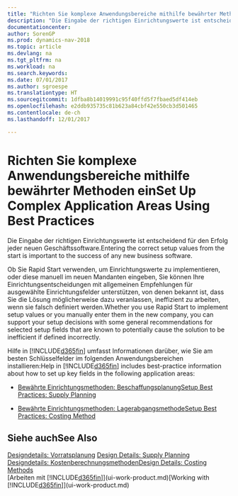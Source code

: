 ```yaml
---
title: "Richten Sie komplexe Anwendungsbereiche mithilfe bewährter Methoden ein"
description: "Die Eingabe der richtigen Einrichtungswerte ist entscheidend für den Erfolg jeder neuen Geschäftssoftware."
documentationcenter: 
author: SorenGP
ms.prod: dynamics-nav-2018
ms.topic: article
ms.devlang: na
ms.tgt_pltfrm: na
ms.workload: na
ms.search.keywords: 
ms.date: 07/01/2017
ms.author: sgroespe
ms.translationtype: HT
ms.sourcegitcommit: 1dfba8b14019991c95f40ffd5f7fbaed5df414eb
ms.openlocfilehash: e2ddb935735c81b623a84cbf42e550cb3d501465
ms.contentlocale: de-ch
ms.lasthandoff: 12/01/2017

---
```

# <a name="set-up-complex-application-areas-using-best-practices"></a><span data-ttu-id="d4430-103">Richten Sie komplexe Anwendungsbereiche mithilfe bewährter Methoden ein</span><span class="sxs-lookup"><span data-stu-id="d4430-103">Set Up Complex Application Areas Using Best Practices</span></span>
<span data-ttu-id="d4430-104">Die Eingabe der richtigen Einrichtungswerte ist entscheidend für den Erfolg jeder neuen Geschäftssoftware.</span><span class="sxs-lookup"><span data-stu-id="d4430-104">Entering the correct setup values from the start is important to the success of any new business software.</span></span>  

 <span data-ttu-id="d4430-105">Ob Sie Rapid Start  verwenden, um Einrichtungswerte zu implementieren, oder diese manuell im neuen Mandanten eingeben, Sie können Ihre Einrichtungsentscheidungen mit allgemeinen Empfehlungen für ausgewählte Einrichtungsfelder unterstützen, von denen bekannt ist, dass Sie die Lösung möglicherweise dazu veranlassen, ineffizient zu arbeiten, wenn sie falsch definiert werden.</span><span class="sxs-lookup"><span data-stu-id="d4430-105">Whether you use Rapid Start to implement setup values or you manually enter them in the new company, you can support your setup decisions with some general recommendations for selected setup fields that are known to potentially cause the solution to be inefficient if defined incorrectly.</span></span>  

 <span data-ttu-id="d4430-106">Hilfe in [!INCLUDE[d365fin](includes/d365fin_md.md)] umfasst Informationen darüber, wie Sie am besten Schlüsselfelder im folgenden Anwendungsbereichen installieren:</span><span class="sxs-lookup"><span data-stu-id="d4430-106">Help in [!INCLUDE[d365fin](includes/d365fin_md.md)] includes best-practice information about how to set up key fields in the following application areas:</span></span>  

-   [<span data-ttu-id="d4430-107">Bewährte Einrichtungsmethoden: Beschaffungsplanung</span><span class="sxs-lookup"><span data-stu-id="d4430-107">Setup Best Practices: Supply Planning</span></span>](setup-best-practices-supply-planning.md)  

-   [<span data-ttu-id="d4430-108">Bewährte Einrichtungsmethoden: Lagerabgangsmethode</span><span class="sxs-lookup"><span data-stu-id="d4430-108">Setup Best Practices: Costing Method</span></span>](setup-best-practices-costing-method.md)  

## <a name="see-also"></a><span data-ttu-id="d4430-109">Siehe auch</span><span class="sxs-lookup"><span data-stu-id="d4430-109">See Also</span></span>  
 <span data-ttu-id="d4430-110">[Designdetails: Vorratsplanung](design-details-supply-planning.md) </span><span class="sxs-lookup"><span data-stu-id="d4430-110">[Design Details: Supply Planning](design-details-supply-planning.md) </span></span>  
 [<span data-ttu-id="d4430-111">Designdetails: Kostenberechnungsmethoden</span><span class="sxs-lookup"><span data-stu-id="d4430-111">Design Details: Costing Methods</span></span>](design-details-costing-methods.md)  
 <span data-ttu-id="d4430-112">[Arbeiten mit [!INCLUDE[d365fin](includes/d365fin_md.md)]](ui-work-product.md)</span><span class="sxs-lookup"><span data-stu-id="d4430-112">[Working with [!INCLUDE[d365fin](includes/d365fin_md.md)]](ui-work-product.md)</span></span>

